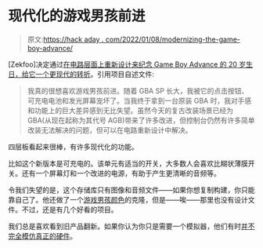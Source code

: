 # 现代化的游戏男孩前进

> 原文:[https://hack aday . com/2022/01/08/modernizing-the-game-boy-advance/](https://hackaday.com/2022/01/08/modernizing-the-game-boy-advance/)

[Zekfoo]决定通过[在电路层面上重新设计来纪念 Game Boy Advance 的 20 岁生日，给它一个更现代的转折](https://github.com/Zekfoo/AGZ)。引用项目自述文件:

> 我真的很想喜欢游戏男孩前进。随着 GBA SP 长大，我被它的点击按钮、可充电电池和发光屏幕宠坏了。当我终于拿到一台原装 GBA 时，我对手感和功能上的巨大差异感到无比失望。虽然今天的复古改装场景已经为 GBA(从现在起称为其代号 AGB)带来了许多改进，但控制台仍然有许多简单改装无法解决的问题，但可以在电路重新设计中解决。

四层板看起来很棒，有许多现代化的功能。

比如这个新版本是可充电的。该单元有适当的开关，大多数人会喜欢比糊状薄膜开关。还有一个屏幕灯和一个改进的电源，有助于产生更清晰的音频等。

令我们失望的是，这个存储库只有图像和音频文件——如果你想复制构建，你只能靠自己了。他还做了一个[游戏男孩颜色](https://github.com/Zekfoo/CGZ)的克隆，但是——唉——那里也没有设计文件。不过，还是有几个好看的项目。

我们总是喜欢看到旧产品翻新。如果你认为你只是需要一个模拟器，他们有时[并不完全模仿真正的硬件](https://hackaday.com/tag/gameboy-advance/)。